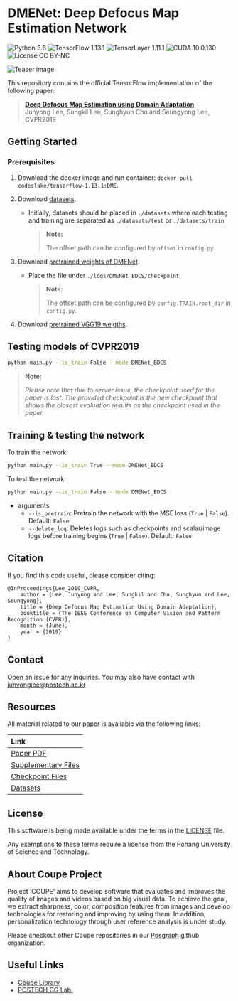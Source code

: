 # DMENet: Deep Defocus Map Estimation Network
![Python 3.6](https://img.shields.io/badge/python-3.6-green.svg?style=plastic)
![TensorFlow 1.13.1](https://img.shields.io/badge/tensorflow-1.13.1-green.svg?style=plastic)
![TensorLayer 1.11.1](https://img.shields.io/badge/tensorlayer-1.11.1-green.svg?style=plastic)
![CUDA 10.0.130](https://img.shields.io/badge/CUDA-10.0.130-green.svg?style=plastic)
![License CC BY-NC](https://img.shields.io/badge/license-GNU_AGPv3-green.svg?style=plastic)

![Teaser image](./assets/figure.png)

This repository contains the official TensorFlow implementation of the following paper:

> **[Deep Defocus Map Estimation using Domain Adaptation](http://cg.postech.ac.kr/papers/2019_CVPR_JY.pdf)**<br>
> Junyong Lee, Sungkil Lee, Sunghyun Cho and Seungyong Lee, CVPR2019

## Getting Started
### Prerequisites
1. Download the docker image and run container: `docker pull codeslake/tensorflow-1.13.1:DME`.
2. Download [datasets](https://www.dropbox.com/s/s6ehxpvu9xxu9w8/datasets.zip?dl=0).
    * Initially, datasets should be placed in `./datasets` where each testing and training are separated as `./datasets/test` or `./datasets/train`

        > **Note:**
        >
        > The offset path can be configured by `offset` in `config.py`.

3. Download [pretrained weights of DMENet](https://www.dropbox.com/s/p1xlr5jgj7oemt1/DMENet_BDCS.zip?dl=0).
    * Place the file under `./logs/DMENet_BDCS/checkpoint`

        > **Note:**
        >
        > The offset path can be configured by `config.TRAIN.root_dir` in `config.py`.

2. Download [pretrained VGG19 weigths](https://www.dropbox.com/s/7ah1jwrmggog4q9/vgg19.zip?dl=0).

## Testing models of CVPR2019

```bash
python main.py --is_train False --mode DMENet_BDCS
```

> **Note:**
>
> *Please note that due to server issue, the checkpoint used for the paper is lost.
> The provided checkpoint is the new checkpoint that shows the closest evaluation results as the checkpoint used in the paper.*

## Training & testing the network

To train the network:

```bash
python main.py --is_train True --mode DMENet_BDCS
```

To test the network:

```bash
python main.py --is_train False --mode DMENet_BDCS
```

* arguments
    * `--is_pretrain`: Pretrain the network with the MSE loss (`True` | `False`). Default: `False`
    * `--delete_log`: Deletes logs such as checkpoints and  scalar/image logs before training begins (`True` | `False`). Default: `False`


## Citation
If you find this code useful, please consider citing:

```
@InProceedings{Lee_2019_CVPR,
    author = {Lee, Junyong and Lee, Sungkil and Cho, Sunghyun and Lee, Seungyong},
    title = {Deep Defocus Map Estimation Using Domain Adaptation},
    booktitle = {The IEEE Conference on Computer Vision and Pattern Recognition (CVPR)},
    month = {June},
    year = {2019}
}
```

## Contact
Open an issue for any inquiries.
You may also have contact with [junyonglee@postech.ac.kr](mailto:junyonglee@postech.ac.kr)

## Resources
All material related to our paper is available via the following links:

| Link |
| :-------------- |
| [Paper PDF](https://www.dropbox.com/s/pmjhh1ocugagwyh/Lee_Deep_Defocus_Map_Estimation_Using_Domain_Adaptation_CVPR_2019_paper.pdf?dl=0) |
| [Supplementary Files](https://www.dropbox.com/s/van0beau0npq3de/supp.zip?dl=0) |
| [Checkpoint Files](https://www.dropbox.com/s/p1xlr5jgj7oemt1/DMENet_BDCS.zip?dl=0) |
| [Datasets](https://www.dropbox.com/s/s6ehxpvu9xxu9w8/datasets.zip?dl=0)|

## License ##
This software is being made available under the terms in the [LICENSE](LICENSE) file.

Any exemptions to these terms require a license from the Pohang University of Science and Technology.

## About Coupe Project ##
Project ‘COUPE’ aims to develop software that evaluates and improves the quality of images and videos based on big visual data. To achieve the goal, we extract sharpness, color, composition features from images and develop technologies for restoring and improving by using them. In addition, personalization technology through user reference analysis is under study.  
    
Please checkout other Coupe repositories in our [Posgraph](https://github.com/posgraph) github organization.

## Useful Links ##
* [Coupe Library](http://coupe.postech.ac.kr/)
* [POSTECH CG Lab.](http://cg.postech.ac.kr/)
